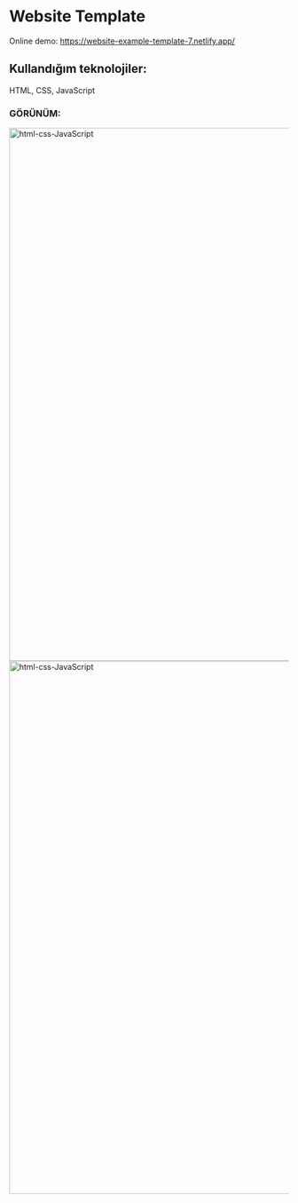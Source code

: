# Website Template

Online demo:
https://website-example-template-7.netlify.app/

## Kullandığım teknolojiler:
HTML, CSS,  JavaScript


### GÖRÜNÜM:

<img width="960" alt="html-css-JavaScript" src="https://user-images.githubusercontent.com/84996782/170389617-e12d26cb-28dd-4eaf-aaf2-4430d16c63d4.png">
<img width="960" alt="html-css-JavaScript" src="https://user-images.githubusercontent.com/84996782/170389967-b4c9e0ec-ac0e-4c26-a285-302258a66a31.png">


